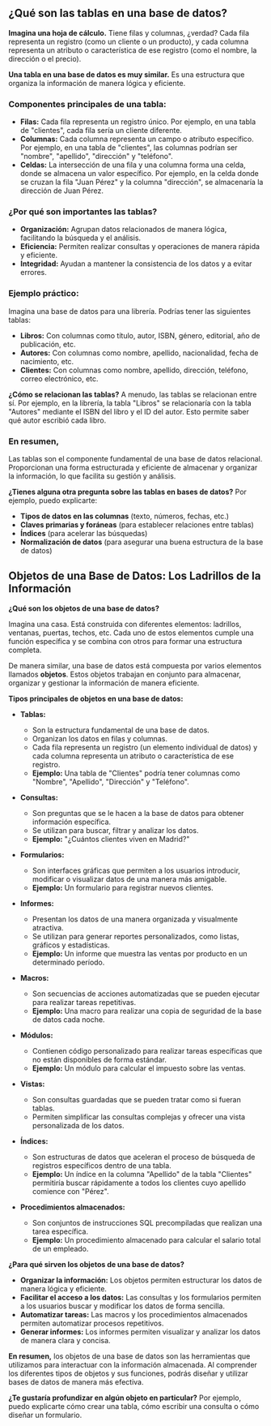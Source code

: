 ## ¿Qué son las tablas en una base de datos?

**Imagina una hoja de cálculo.** Tiene filas y columnas, ¿verdad? Cada fila representa un registro (como un cliente o un producto), y cada columna representa un atributo o característica de ese registro (como el nombre, la dirección o el precio).

**Una tabla en una base de datos es muy similar.** Es una estructura que organiza la información de manera lógica y eficiente. 

### Componentes principales de una tabla:

* **Filas:** Cada fila representa un registro único. Por ejemplo, en una tabla de "clientes", cada fila sería un cliente diferente.
* **Columnas:** Cada columna representa un campo o atributo específico. Por ejemplo, en una tabla de "clientes", las columnas podrían ser "nombre", "apellido", "dirección" y "teléfono".
* **Celdas:** La intersección de una fila y una columna forma una celda, donde se almacena un valor específico. Por ejemplo, en la celda donde se cruzan la fila "Juan Pérez" y la columna "dirección", se almacenaría la dirección de Juan Pérez.

### ¿Por qué son importantes las tablas?

* **Organización:** Agrupan datos relacionados de manera lógica, facilitando la búsqueda y el análisis.
* **Eficiencia:** Permiten realizar consultas y operaciones de manera rápida y eficiente.
* **Integridad:** Ayudan a mantener la consistencia de los datos y a evitar errores.

### Ejemplo práctico:

Imagina una base de datos para una librería. Podrías tener las siguientes tablas:

* **Libros:** Con columnas como título, autor, ISBN, género, editorial, año de publicación, etc.
* **Autores:** Con columnas como nombre, apellido, nacionalidad, fecha de nacimiento, etc.
* **Clientes:** Con columnas como nombre, apellido, dirección, teléfono, correo electrónico, etc.

**¿Cómo se relacionan las tablas?**
A menudo, las tablas se relacionan entre sí. Por ejemplo, en la librería, la tabla "Libros" se relacionaría con la tabla "Autores" mediante el ISBN del libro y el ID del autor. Esto permite saber qué autor escribió cada libro.

### En resumen,
Las tablas son el componente fundamental de una base de datos relacional. Proporcionan una forma estructurada y eficiente de almacenar y organizar la información, lo que facilita su gestión y análisis.

**¿Tienes alguna otra pregunta sobre las tablas en bases de datos?** Por ejemplo, puedo explicarte:

* **Tipos de datos en las columnas** (texto, números, fechas, etc.)
* **Claves primarias y foráneas** (para establecer relaciones entre tablas)
* **Índices** (para acelerar las búsquedas)
* **Normalización de datos** (para asegurar una buena estructura de la base de datos)

## Objetos de una Base de Datos: Los Ladrillos de la Información

**¿Qué son los objetos de una base de datos?**

Imagina una casa. Está construida con diferentes elementos: ladrillos, ventanas, puertas, techos, etc. Cada uno de estos elementos cumple una función específica y se combina con otros para formar una estructura completa.

De manera similar, una base de datos está compuesta por varios elementos llamados **objetos**. Estos objetos trabajan en conjunto para almacenar, organizar y gestionar la información de manera eficiente.

**Tipos principales de objetos en una base de datos:**

* **Tablas:**
    * Son la estructura fundamental de una base de datos.
    * Organizan los datos en filas y columnas.
    * Cada fila representa un registro (un elemento individual de datos) y cada columna representa un atributo o característica de ese registro.
    * **Ejemplo:** Una tabla de "Clientes" podría tener columnas como "Nombre", "Apellido", "Dirección" y "Teléfono".

* **Consultas:**
    * Son preguntas que se le hacen a la base de datos para obtener información específica.
    * Se utilizan para buscar, filtrar y analizar los datos.
    * **Ejemplo:** "¿Cuántos clientes viven en Madrid?"

* **Formularios:**
    * Son interfaces gráficas que permiten a los usuarios introducir, modificar o visualizar datos de una manera más amigable.
    * **Ejemplo:** Un formulario para registrar nuevos clientes.

* **Informes:**
    * Presentan los datos de una manera organizada y visualmente atractiva.
    * Se utilizan para generar reportes personalizados, como listas, gráficos y estadísticas.
    * **Ejemplo:** Un informe que muestra las ventas por producto en un determinado período.

* **Macros:**
    * Son secuencias de acciones automatizadas que se pueden ejecutar para realizar tareas repetitivas.
    * **Ejemplo:** Una macro para realizar una copia de seguridad de la base de datos cada noche.

* **Módulos:**
    * Contienen código personalizado para realizar tareas específicas que no están disponibles de forma estándar.
    * **Ejemplo:** Un módulo para calcular el impuesto sobre las ventas.

* **Vistas:**
    * Son consultas guardadas que se pueden tratar como si fueran tablas.
    * Permiten simplificar las consultas complejas y ofrecer una vista personalizada de los datos.

* **Índices:**
    * Son estructuras de datos que aceleran el proceso de búsqueda de registros específicos dentro de una tabla.
    * **Ejemplo:** Un índice en la columna "Apellido" de la tabla "Clientes" permitiría buscar rápidamente a todos los clientes cuyo apellido comience con "Pérez".

* **Procedimientos almacenados:**
    * Son conjuntos de instrucciones SQL precompiladas que realizan una tarea específica.
    * **Ejemplo:** Un procedimiento almacenado para calcular el salario total de un empleado.

**¿Para qué sirven los objetos de una base de datos?**

* **Organizar la información:** Los objetos permiten estructurar los datos de manera lógica y eficiente.
* **Facilitar el acceso a los datos:** Las consultas y los formularios permiten a los usuarios buscar y modificar los datos de forma sencilla.
* **Automatizar tareas:** Las macros y los procedimientos almacenados permiten automatizar procesos repetitivos.
* **Generar informes:** Los informes permiten visualizar y analizar los datos de manera clara y concisa.

**En resumen,** los objetos de una base de datos son las herramientas que utilizamos para interactuar con la información almacenada. Al comprender los diferentes tipos de objetos y sus funciones, podrás diseñar y utilizar bases de datos de manera más efectiva.

**¿Te gustaría profundizar en algún objeto en particular?** Por ejemplo, puedo explicarte cómo crear una tabla, cómo escribir una consulta o cómo diseñar un formulario. 

